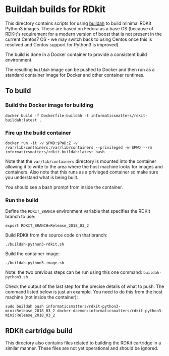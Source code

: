 # Buildah builds for RDkit

This directory contains scripts for using [buildah](https://buildah.io/) to build minimal RDKit Python3 images.
These are based on Fedora as a base OS (because of RDKit's requirement for a modern version of boost that
is not present in the current Centos7 OS - we may switch back to using Centos once this is resolved and Centos
support for Python3 is improved).

The build is done in a Docker container to provide a consistent build environment.

The resulting `buildah` image can be pushed to Docker and then run as a standard container image for Docker and other
container runtimes. 

## To build

### Build the Docker image for building 

```
docker build -f Dockerfile-buildah -t informaticsmatters/rdkit-buildah:latest .
```

### Fire up the build container
```
docker run -it -v $PWD:$PWD:Z -v /var/lib/containers:/var/lib/containers --privileged -w $PWD --rm informaticsmatters/rdkit-buildah:latest bash
```
Note that the `var/lib/containers` directory is mounted into the container allowing it to write to the area where the host machine
looks for images and containers. Also note that this runs as a privleged container so make sure you understand what is being built.

You should see a bash prompt from inside the container.

### Run the build
Define the `RDKIT_BRANCH` environment variable that specifies the RDKit branch to use:
```
export RDKIT_BRANCH=Release_2018_03_2
```

Build RDKit from the source code on that branch:

```
./buildah-python3-rdkit.sh
```

Build the container image:

```
./buildah-python3-image.sh
```

Note: the two previous steps can be run using this one command: `buildah-python3.sh`

Check the output of the last step for the precise details of what to push.
The command listed below is just an example.
You need to do this from the host machine (not inside the container):
```
sudo buildah push informaticsmatters/rdkit-python3-mini:Release_2018_03_2 docker-daemon:informaticsmatters/rdkit-python3-mini:Release_2018_03_2
```

## RDKit cartridge build

This directory also contains files related to building the RDKit cartridge in a similar manner.
These files are not yet operational and should be ignored.

